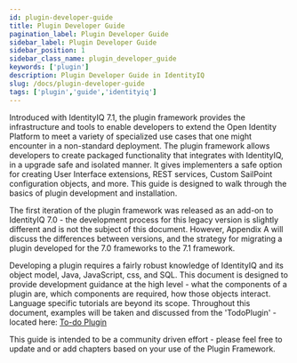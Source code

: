 ```yaml
---
id: plugin-developer-guide
title: Plugin Developer Guide
pagination_label: Plugin Developer Guide
sidebar_label: Plugin Developer Guide
sidebar_position: 1
sidebar_class_name: plugin_developer_guide
keywords: ['plugin']
description: Plugin Developer Guide in IdentityIQ
slug: /docs/plugin-developer-guide
tags: ['plugin','guide','identityiq']
---
```


Introduced with IdentityIQ 7.1, the plugin framework provides the infrastructure and tools to enable developers to extend the Open Identity Platform to meet a variety of specialized use cases that one might encounter in a non-standard deployment. The plugin framework allows developers to create packaged functionality that integrates with IdentityIQ, in a upgrade safe and isolated manner. It gives implementers a safe option for creating User Interface extensions, REST services, Custom SailPoint configuration objects, and more. This guide is designed to walk through the basics of plugin development and installation.

The first iteration of the plugin framework was released as an add-on to IdentityIQ 7.0 - the development process for this legacy version is slightly different and is not the subject of this document. However, Appendix A will discuss the differences between versions, and the strategy for migrating a plugin developed for the 7.0 frameworks to the 7.1 framework.

Developing a plugin requires a fairly robust knowledge of IdentityIQ and its object model, Java, JavaScript, css, and SQL. This document is designed to provide development guidance at the high level - what the components of a plugin are, which components are required, how those objects interact. Language specific tutorials are beyond its scope. Throughout this document, examples will be taken and discussed from the 'TodoPlugin' - located here: [To-do Plugin](https://community.sailpoint.com/t5/Plugin-Framework/TodoPlugin-V3-zip/ta-p/79764)

This guide is intended to be a community driven effort - please feel free to update and or add chapters based on your use of the Plugin Framework.
